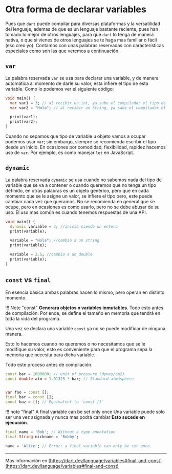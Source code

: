 # Otra forma de declarar variables

Pues que `dart` puede compilar para diversas plataformas y la versatilidad del lenguaje, ademas de que es un lenguaje bastante reciente, pues han tomado lo mejor de otros lenguajes, para que `dart` lo tenga de manera nativa, o que si vienes de otros lenguajes se te haga mas familiar o fácil (eso creo yo).
Contamos con unas palabras reservadas con características especiales como son las que veremos a continuación.

## `var`

La palabra reservada `var` se usa para declarar una variable, y de manera automática al momento de darle su valor, esta infiere el tipo de esta variable.
Como lo podemos ver el siguiente código:

```dart
void main() {
  var var1 = 3; // al recibir un int, ya sabe el compilador el tipo de dato que maneja
  var var2 = "Hola"; // al recibir un String, ya sabe el compilador el tipo de dato que maneja

  print(var1);
  print(var2);
}
```

Cuando no sepamos que tipo de variable u objeto vamos a ocupar podemos usar `var`; sin embargo, siempre se recomienda escribir el tipo desde un inicio.
En ocasiones por comodidad, flexibilidad, rapidez hacemos uso de `var`. Por ejemplo, es como manejar `let` en JavaScript.

## `dynamic`

La palabra reservada `dynamic` se usa cuando no sabemos nada del tipo de variable que se va a contener o cuando queremos que no tenga un tipo definido, en otras palabras es un objeto genérico, pero que en cada momento que se le asigne un valor, se infiere el tipo pero, este puede cambiar cada vez que queramos.
No se recomienda en general que se ocupe, pero en ocasiones es como usarlo, pero no se debe abusar de su uso.
El uso mas común es cuando tenemos respuestas de una API.

```dart
void main() {
  dynamic variable = 3; //inicia siendo un entero
  print(variable);

  variable = "Hola"; //cambio a un string
  print(variable);

  variable = 2.5; //cambio a un double
  print(variable);
}

```

## `const` vs `final`

En esencia básica ambas palabras hacen lo mismo, pero operan en distinto momento.

!!! Note "const"
    **Generara objetos o variables inmutables**.
    Todo esto antes de compilación. Por ende, se define el tamaño en memoria que tendrá en toda la vida del programa.

Una vez se declara una variable `const` ya no se puede modificar de ninguna manera.

Esto lo hacemos cuando no queremos o no necesitamos que se le modifique su valor, esto es conveniente para que el programa sepa la memoria que necesita para dicha variable.

Todo este proceso antes de compilación.

```dart
const bar = 1000000; // Unit of pressure (dynes/cm2)
const double atm = 1.01325 * bar; // Standard atmosphere


var foo = const [];
final bar = const [];
const baz = []; // Equivalent to `const []`
```

!!! note "final"
     A final variable can be set only once
     Una variable puede solo ser una vez asignada y nunca mas podrá cambiar
     **Esto sucede en ejecución**.

```dart
final name = 'Bob'; // Without a type annotation
final String nickname = 'Bobby';

name = 'Alice'; // Error: a final variable can only be set once.
```

---

Mas información en [https://dart.dev/language/variables#final-and-const](https://dart.dev/language/variables#final-and-const)
